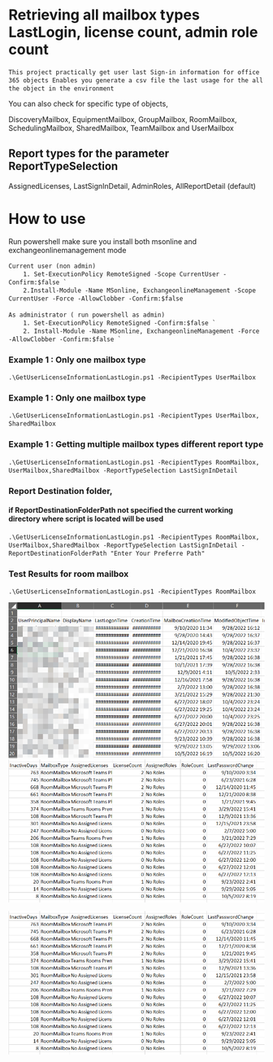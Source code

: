 # Retrieving all mailbox types LastLogin, license count, admin role count

    This project practically get user last Sign-in information for office 365 objects Enables you generate a csv file the last usage for the all the object in the environment

You can also check for specific type of objects,

DiscoveryMailbox, EquipmentMailbox, GroupMailbox, RoomMailbox, SchedulingMailbox, SharedMailbox, TeamMailbox and UserMailbox

## Report types for the parameter ReportTypeSelection 
AssignedLicenses, LastSignInDetail, AdminRoles, AllReportDetail (default)

# How to use

Run powershell make sure you install both msonline and exchangeonlinemanagement mode
    
    Current user (non admin)
        1. Set-ExecutionPolicy RemoteSigned -Scope CurrentUser -Confirm:$false `
        2.Install-Module -Name MSonline, ExchangeonlineManagement -Scope CurrentUser -Force -AllowClobber -Confirm:$false 

    As administrator ( run powershell as admin)
        1. Set-ExecutionPolicy RemoteSigned -Confirm:$false `
        2. Install-Module -Name MSonline, ExchangeonlineManagement -Force -AllowClobber -Confirm:$false `

### Example 1 : Only one mailbox type
    .\GetUserLicenseInformationLastLogin.ps1 -RecipientTypes UserMailbox

### Example 1 : Only one mailbox type
    .\GetUserLicenseInformationLastLogin.ps1 -RecipientTypes UserMailbox, SharedMailbox

### Example 1 : Getting multiple mailbox types different report type
    .\GetUserLicenseInformationLastLogin.ps1 -RecipientTypes RoomMailbox, UserMailbox,SharedMailbox -ReportTypeSelection LastSignInDetail

### Report Destination folder, 

#### if ReportDestinationFolderPath not specified the current working directory where script is located will be used
    .\GetUserLicenseInformationLastLogin.ps1 -RecipientTypes RoomMailbox, UserMailbox,SharedMailbox -ReportTypeSelection LastSignInDetail -ReportDestinationFolderPath "Enter Your Preferre Path"


### Test Results for room mailbox
    .\GetUserLicenseInformationLastLogin.ps1 -RecipientTypes RoomMailbox
    
![](.\Sample.png)
![](.\Sample2.png)

<img src="Sample2.png"  style="float: left; margin-right: 10px;" />
